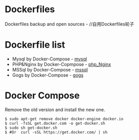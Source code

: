 # Dockerfiles
Dockerfiles backup and open sources - //自用Dockerfiles轮子

# Dockerfile list
- Mysql by Docker-Compose - [mysql](./mysql)
- PHP&Nginx by Docker-Copmpose - [php_Nginx](./php_Nginx)
- MSSql by Docker-Compose - [mssql](./mssql)
- Gogs by Docker-Compose - [gogs](./gogs)

# Docker Compose
Remove the old version and install the new one.

```
$ sudo apt-get remove docker docker-engine docker.io
$ curl -fsSL get.docker.com -o get-docker.sh
$ sudo sh get-docker.sh
$ #Or  curl -sSL https://get.docker.com/ | sh 
```